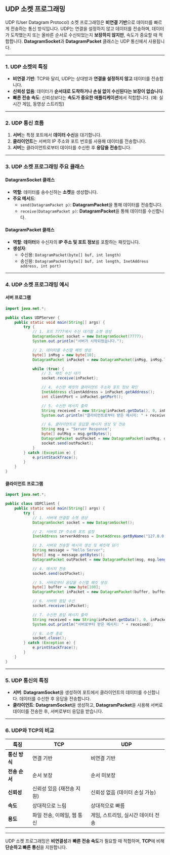 ## **UDP 소켓 프로그래밍**

UDP (User Datagram Protocol) 소켓 프로그래밍은 **비연결 기반**으로 데이터를 빠르게 전송하는 통신 방식입니다. UDP는 연결을 설정하지 않고 데이터를 전송하며, 데이터가 도착했는지 또는 올바른 순서로 수신되었는지 **보장하지 않지만**, 속도가 중요할 때 적합합니다. **DatagramSocket**과 **DatagramPacket** 클래스는 UDP 통신에서 사용됩니다.

---

### 1. **UDP 소켓의 특징**
- **비연결 기반**: TCP와 달리, UDP는 상대방과 **연결을 설정하지 않고** 데이터를 전송합니다.
- **신뢰성 없음**: 데이터가 **순서대로 도착하거나 손실 없이 수신된다는 보장이 없습니다**.
- **빠른 전송 속도**: 신뢰성보다는 **속도가 중요한 애플리케이션**에서 적합합니다. (예: 실시간 게임, 동영상 스트리밍)

---

### 2. **UDP 통신 흐름**
1. **서버**는 특정 포트에서 **데이터 수신**을 대기합니다.
2. **클라이언트**는 서버의 IP 주소와 포트 번호를 사용해 데이터를 전송합니다.
3. **서버**는 클라이언트로부터 데이터를 수신한 후 **응답을 전송**합니다.

---

### 3. **UDP 소켓 프로그래밍 주요 클래스**
#### **DatagramSocket 클래스**
- **역할**: 데이터를 송수신하는 **소켓**을 생성합니다.
- **주요 메서드**:
    - `send(DatagramPacket p)`: **DatagramPacket**을 통해 데이터를 전송합니다.
    - `receive(DatagramPacket p)`: **DatagramPacket**을 통해 데이터를 수신합니다.

#### **DatagramPacket 클래스**
- **역할**: **데이터**와 수신자의 **IP 주소 및 포트 정보**를 포함하는 패킷입니다.
- **생성자**:
    - 수신용: `DatagramPacket(byte[] buf, int length)`
    - 송신용: `DatagramPacket(byte[] buf, int length, InetAddress address, int port)`

---

### 4. **UDP 소켓 프로그래밍 예시**

#### **서버 프로그램**
```java
import java.net.*;

public class UDPServer {
    public static void main(String[] args) {
        try {
            // 1. 포트 7777에서 수신 대기할 소켓 생성
            DatagramSocket socket = new DatagramSocket(7777);
            System.out.println("서버가 시작되었습니다.");

            // 2. 데이터를 수신할 패킷 생성
            byte[] inMsg = new byte[10];
            DatagramPacket inPacket = new DatagramPacket(inMsg, inMsg.length);

            while (true) {
                // 3. 패킷 수신 대기
                socket.receive(inPacket);

                // 4. 수신한 패킷의 클라이언트 주소와 포트 정보 확인
                InetAddress clientAddress = inPacket.getAddress();
                int clientPort = inPacket.getPort();

                // 5. 수신한 메시지 출력
                String received = new String(inPacket.getData(), 0, inPacket.getLength());
                System.out.println("클라이언트로부터 받은 메시지: " + received);

                // 6. 클라이언트로 응답할 메시지 생성 및 전송
                String msg = "Server Response";
                byte[] outMsg = msg.getBytes();
                DatagramPacket outPacket = new DatagramPacket(outMsg, outMsg.length, clientAddress, clientPort);
                socket.send(outPacket);
            }
        } catch (Exception e) {
            e.printStackTrace();
        }
    }
}
```

#### **클라이언트 프로그램**
```java
import java.net.*;

public class UDPClient {
    public static void main(String[] args) {
        try {
            // 1. 서버에 연결할 소켓 생성
            DatagramSocket socket = new DatagramSocket();

            // 2. 서버의 IP 주소와 포트 설정
            InetAddress serverAddress = InetAddress.getByName("127.0.0.1");

            // 3. 서버로 전송할 메시지 생성 및 패킷에 담기
            String message = "Hello Server";
            byte[] msg = message.getBytes();
            DatagramPacket outPacket = new DatagramPacket(msg, msg.length, serverAddress, 7777);

            // 4. 메시지 전송
            socket.send(outPacket);

            // 5. 서버로부터 응답을 수신할 패킷 생성
            byte[] buffer = new byte[100];
            DatagramPacket inPacket = new DatagramPacket(buffer, buffer.length);

            // 6. 서버의 응답 수신
            socket.receive(inPacket);

            // 7. 수신한 응답 메시지 출력
            String received = new String(inPacket.getData(), 0, inPacket.getLength());
            System.out.println("서버로부터 받은 메시지: " + received);

            // 8. 소켓 종료
            socket.close();
        } catch (Exception e) {
            e.printStackTrace();
        }
    }
}
```

---

### 5. **UDP 통신의 특징**
- **서버**: **DatagramSocket**을 생성하여 포트에서 클라이언트의 데이터를 수신합니다. 데이터를 수신한 후 응답을 전송합니다.
- **클라이언트**: **DatagramSocket**을 생성하고, **DatagramPacket**을 사용해 서버로 데이터를 전송한 후, 서버로부터 응답을 받습니다.

---

### 6. **UDP와 TCP의 비교**
| **특징**               | **TCP**                              | **UDP**                              |
|------------------------|--------------------------------------|--------------------------------------|
| **통신 방식**           | 연결 기반                            | 비연결 기반                           |
| **전송 순서**           | 순서 보장                            | 순서 미보장                           |
| **신뢰성**              | 신뢰성 있음 (재전송 지원)            | 신뢰성 없음 (데이터 손실 가능)        |
| **속도**                | 상대적으로 느림                      | 상대적으로 빠름                       |
| **용도**                | 파일 전송, 이메일, 웹 통신           | 게임, 스트리밍, 실시간 데이터 전송     |

---

UDP 소켓 프로그래밍은 **비연결성**과 **빠른 전송 속도**가 필요할 때 적합하며, **TCP**에 비해 **단순하고 빠른 통신**을 지원합니다.